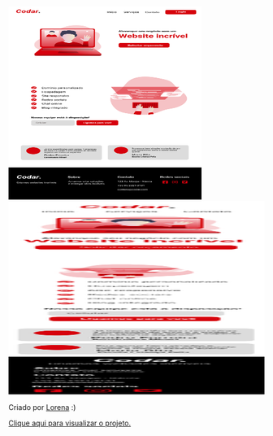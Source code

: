 <br />

<img src="design/desktop.png" width="380" height="380">
<img src="design/mobile.png" width="580" height="380">

Criado por  <a href="https://github.com/Lorenalgm">Lorena</a> :)

<a href="https://juliocesarj.github.io/DevChallengeCodar/" target="_blank">Clique aqui para visualizar o projeto.</a>
